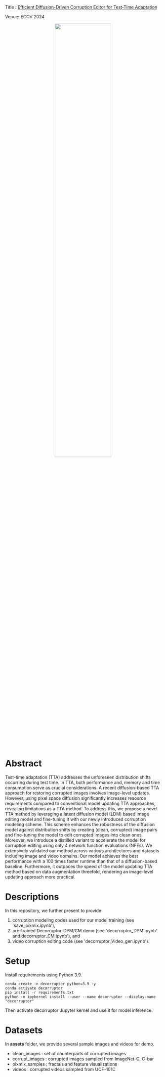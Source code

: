 Title : [Efficient Diffusion-Driven Corruption Editor for Test-Time Adaptation](https://arxiv.org/pdf/2403.10911)

Venue: ECCV 2024

<p align="center">
    <img src = "https://github.com/oyt9306/Decorruptor/assets/41467632/cde9d242-8a9b-4104-a2ce-91131a90aba5" width="60%">
</p>

# Abstract
Test-time adaptation (TTA) addresses the unforeseen distribution shifts occurring during test time. In TTA, both performance and, memory and time consumption serve as crucial considerations. A recent diffusion-based TTA approach for restoring corrupted images involves image-level updates. However, using pixel space diffusion significantly increases resource requirements compared to conventional model updating TTA approaches, revealing limitations as a TTA method. To address this, we propose a novel TTA method by leveraging a latent diffusion model (LDM) based image editing model and fine-tuning it with our newly introduced corruption modeling scheme. This scheme enhances the robustness of the diffusion model against distribution shifts by creating (clean, corrupted) image pairs and fine-tuning the model to edit corrupted images into clean ones. Moreover, we introduce a distilled variant to accelerate the model for corruption editing using only 4 network function evaluations (NFEs). We extensively validated our method across various architectures and datasets including image and video domains. Our model achieves the best performance with a 100 times faster runtime than that of a diffusion-based baseline. Furthermore, it outpaces the speed of the model updating TTA method based on data augmentation threefold, rendering an image-level updating approach more practical.

# Descriptions
In this repository, we further present to provide
1) corruption modeling codes used for our model training (see 'save_pixmix.ipynb'), 
2) pre-trained Decorruptor-DPM/CM demo (see 'decorruptor_DPM.ipynb'  and decorruptor_CM.ipynb'), and
3) video corruption editing code (see 'decorruptor_Video_gen.ipynb'). 

# Setup
Install requirements using Python 3.9.

```
conda create -n decorruptor python=3.9 -y
conda activate decorruptor
pip install -r requirements.txt
python -m ipykernel install --user --name decorruptor --display-name "decorruptor"
```
Then activate decorruptor Jupyter kernel and use it for model inference. 

# Datasets
In __assets__ folder, we provide several sample images and videos for demo. 
- clean_images : set of counterparts of corrupted images
- corrupt_images : corrupted images sampled from ImageNet-C, C-bar
- pixmix_samples : fractals and feature visualizations
- videos : corrupted videos sampled from UCF-101C

